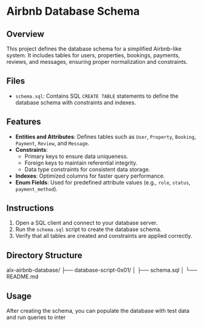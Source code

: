 # Airbnb Database Schema

## Overview

This project defines the database schema for a simplified Airbnb-like system. It includes tables for users, properties, bookings, payments, reviews, and messages, ensuring proper normalization and constraints.

## Files

- `schema.sql`: Contains SQL `CREATE TABLE` statements to define the database schema with constraints and indexes.

## Features

- **Entities and Attributes**: Defines tables such as `User`, `Property`, `Booking`, `Payment`, `Review`, and `Message`.
- **Constraints**:
  - Primary keys to ensure data uniqueness.
  - Foreign keys to maintain referential integrity.
  - Data type constraints for consistent data storage.
- **Indexes**: Optimized columns for faster query performance.
- **Enum Fields**: Used for predefined attribute values (e.g., `role`, `status`, `payment_method`).

## Instructions

1. Open a SQL client and connect to your database server.
2. Run the `schema.sql` script to create the database schema.
3. Verify that all tables are created and constraints are applied correctly.

## Directory Structure

alx-airbnb-database/ ├── database-script-0x01/ │ ├── schema.sql │ └── README.md

## Usage

After creating the schema, you can populate the database with test data and run queries to inter
